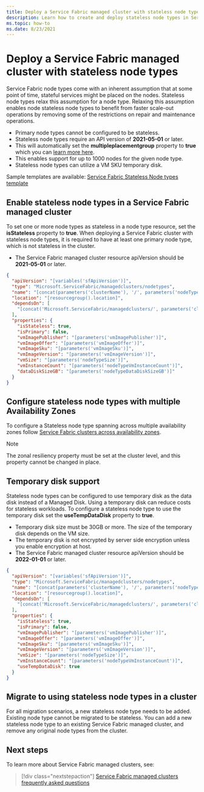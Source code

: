 ```yaml
---
title: Deploy a Service Fabric managed cluster with stateless node types
description: Learn how to create and deploy stateless node types in Service Fabric managed clusters
ms.topic: how-to
ms.date: 8/23/2021
---
```

# Deploy a Service Fabric managed cluster with stateless node types

Service Fabric node types come with an inherent assumption that at some point of time, stateful services might be placed on the nodes. Stateless node types relax this assumption for a node type. Relaxing this assumption enables node stateless node types to benefit from faster scale-out operations by removing some of the restrictions on repair and maintenance operations.

* Primary node types cannot be configured to be stateless.
* Stateless node types require an API version of **2021-05-01** or later.
* This will automatically set the **multipleplacementgroup** property to **true** which you can [learn more here](how-to-managed-cluster-large-virtual-machine-scale-sets.md).
* This enables support for up to 1000 nodes for the given node type.
* Stateless node types can utilize a VM SKU temporary disk.

Sample templates are available: [Service Fabric Stateless Node types template](https://github.com/Azure-Samples/service-fabric-cluster-templates)

## Enable stateless node types in a Service Fabric managed cluster
To set one or more node types as stateless in a node type resource, set the **isStateless** property to **true**. When deploying a Service Fabric cluster with stateless node types, it is required to have at least one primary node type, which is not stateless in the cluster.

* The Service Fabric managed cluster resource apiVersion should be **2021-05-01** or later.

```json
{
  "apiVersion": "[variables('sfApiVersion')]",
  "type": "Microsoft.ServiceFabric/managedclusters/nodetypes",
  "name": "[concat(parameters('clusterName'), '/', parameters('nodeTypeName'))]",
  "location": "[resourcegroup().location]",
  "dependsOn": [
    "[concat('Microsoft.ServiceFabric/managedclusters/', parameters('clusterName'))]"
  ],
  "properties": {
    "isStateless": true,
    "isPrimary": false,
    "vmImagePublisher": "[parameters('vmImagePublisher')]",
    "vmImageOffer": "[parameters('vmImageOffer')]",
    "vmImageSku": "[parameters('vmImageSku')]",
    "vmImageVersion": "[parameters('vmImageVersion')]",
    "vmSize": "[parameters('nodeTypeSize')]",
    "vmInstanceCount": "[parameters('nodeTypeVmInstanceCount')]",
    "dataDiskSizeGB": "[parameters('nodeTypeDataDiskSizeGB')]"
  }
}
```

## Configure stateless node types with multiple Availability Zones
To configure a Stateless node type spanning across multiple availability zones follow [Service Fabric clusters across availability zones](.\service-fabric-cross-availability-zones.md). 

>[!NOTE]
> The zonal resiliency property must be set at the cluster level, and this property cannot be changed in place.

## Temporary disk support
Stateless node types can be configured to use temporary disk as the data disk instead of a Managed Disk. Using a temporary disk can reduce costs for stateless workloads. To configure a stateless node type to use the temporary disk set the **useTempDataDisk** property to **true**. 

* Temporary disk size must be 30GB or more. The size of the temporary disk depends on the VM size.
* The temporary disk is not encrypted by server side encryption unless you enable encryption at host.
* The Service Fabric managed cluster resource apiVersion should be **2022-01-01** or later.

```json
{
  "apiVersion": "[variables('sfApiVersion')]",
  "type": "Microsoft.ServiceFabric/managedclusters/nodetypes",
  "name": "[concat(parameters('clusterName'), '/', parameters('nodeTypeName'))]",
  "location": "[resourcegroup().location]",
  "dependsOn": [
    "[concat('Microsoft.ServiceFabric/managedclusters/', parameters('clusterName'))]"
  ],
  "properties": {
    "isStateless": true,
    "isPrimary": false,
    "vmImagePublisher": "[parameters('vmImagePublisher')]",
    "vmImageOffer": "[parameters('vmImageOffer')]",
    "vmImageSku": "[parameters('vmImageSku')]",
    "vmImageVersion": "[parameters('vmImageVersion')]",
    "vmSize": "[parameters('nodeTypeSize')]",
    "vmInstanceCount": "[parameters('nodeTypeVmInstanceCount')]",
    "useTempDataDisk": true
  }
}
```


## Migrate to using stateless node types in a cluster
For all migration scenarios, a new stateless node type needs to be added. Existing node type cannot be migrated to be stateless. You can add a new stateless node type to an existing Service Fabric managed cluster, and remove any original node types from the cluster. 

## Next steps 

To learn more about Service Fabric managed clusters, see:

> [!div class="nextstepaction"]
> [Service Fabric managed clusters frequently asked questions](./faq-managed-cluster.yml)
